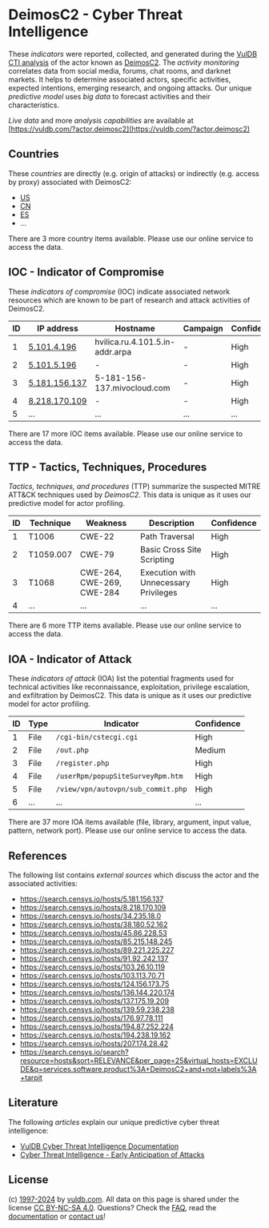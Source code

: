 # DeimosC2 - Cyber Threat Intelligence

These _indicators_ were reported, collected, and generated during the [VulDB CTI analysis](https://vuldb.com/?kb.cti) of the actor known as [DeimosC2](https://vuldb.com/?actor.deimosc2). The _activity monitoring_ correlates data from social media, forums, chat rooms, and darknet markets. It helps to determine associated actors, specific activities, expected intentions, emerging research, and ongoing attacks. Our unique _predictive model_ uses _big data_ to forecast activities and their characteristics.

_Live data_ and more _analysis capabilities_ are available at [https://vuldb.com/?actor.deimosc2](https://vuldb.com/?actor.deimosc2)

## Countries

These _countries_ are directly (e.g. origin of attacks) or indirectly (e.g. access by proxy) associated with DeimosC2:

* [US](https://vuldb.com/?country.us)
* [CN](https://vuldb.com/?country.cn)
* [ES](https://vuldb.com/?country.es)
* ...

There are 3 more country items available. Please use our online service to access the data.

## IOC - Indicator of Compromise

These _indicators of compromise_ (IOC) indicate associated network resources which are known to be part of research and attack activities of DeimosC2.

ID | IP address | Hostname | Campaign | Confidence
-- | ---------- | -------- | -------- | ----------
1 | [5.101.4.196](https://vuldb.com/?ip.5.101.4.196) | hvilica.ru.4.101.5.in-addr.arpa | - | High
2 | [5.101.5.196](https://vuldb.com/?ip.5.101.5.196) | - | - | High
3 | [5.181.156.137](https://vuldb.com/?ip.5.181.156.137) | 5-181-156-137.mivocloud.com | - | High
4 | [8.218.170.109](https://vuldb.com/?ip.8.218.170.109) | - | - | High
5 | ... | ... | ... | ...

There are 17 more IOC items available. Please use our online service to access the data.

## TTP - Tactics, Techniques, Procedures

_Tactics, techniques, and procedures_ (TTP) summarize the suspected MITRE ATT&CK techniques used by _DeimosC2_. This data is unique as it uses our predictive model for actor profiling.

ID | Technique | Weakness | Description | Confidence
-- | --------- | -------- | ----------- | ----------
1 | T1006 | CWE-22 | Path Traversal | High
2 | T1059.007 | CWE-79 | Basic Cross Site Scripting | High
3 | T1068 | CWE-264, CWE-269, CWE-284 | Execution with Unnecessary Privileges | High
4 | ... | ... | ... | ...

There are 6 more TTP items available. Please use our online service to access the data.

## IOA - Indicator of Attack

These _indicators of attack_ (IOA) list the potential fragments used for technical activities like reconnaissance, exploitation, privilege escalation, and exfiltration by DeimosC2. This data is unique as it uses our predictive model for actor profiling.

ID | Type | Indicator | Confidence
-- | ---- | --------- | ----------
1 | File | `/cgi-bin/cstecgi.cgi` | High
2 | File | `/out.php` | Medium
3 | File | `/register.php` | High
4 | File | `/userRpm/popupSiteSurveyRpm.htm` | High
5 | File | `/view/vpn/autovpn/sub_commit.php` | High
6 | ... | ... | ...

There are 37 more IOA items available (file, library, argument, input value, pattern, network port). Please use our online service to access the data.

## References

The following list contains _external sources_ which discuss the actor and the associated activities:

* https://search.censys.io/hosts/5.181.156.137
* https://search.censys.io/hosts/8.218.170.109
* https://search.censys.io/hosts/34.235.18.0
* https://search.censys.io/hosts/38.180.52.162
* https://search.censys.io/hosts/45.86.228.53
* https://search.censys.io/hosts/85.215.148.245
* https://search.censys.io/hosts/89.221.225.227
* https://search.censys.io/hosts/91.92.242.137
* https://search.censys.io/hosts/103.26.10.119
* https://search.censys.io/hosts/103.113.70.71
* https://search.censys.io/hosts/124.156.173.75
* https://search.censys.io/hosts/136.144.220.174
* https://search.censys.io/hosts/137.175.19.209
* https://search.censys.io/hosts/139.59.238.238
* https://search.censys.io/hosts/176.97.78.111
* https://search.censys.io/hosts/194.87.252.224
* https://search.censys.io/hosts/194.238.19.162
* https://search.censys.io/hosts/207.174.28.42
* https://search.censys.io/search?resource=hosts&sort=RELEVANCE&per_page=25&virtual_hosts=EXCLUDE&q=services.software.product%3A+DeimosC2+and+not+labels%3A+tarpit

## Literature

The following _articles_ explain our unique predictive cyber threat intelligence:

* [VulDB Cyber Threat Intelligence Documentation](https://vuldb.com/?kb.cti)
* [Cyber Threat Intelligence - Early Anticipation of Attacks](https://www.scip.ch/en/?labs.20201022)

## License

(c) [1997-2024](https://vuldb.com/?kb.changelog) by [vuldb.com](https://vuldb.com/?kb.about). All data on this page is shared under the license [CC BY-NC-SA 4.0](https://creativecommons.org/licenses/by-nc-sa/4.0/). Questions? Check the [FAQ](https://vuldb.com/?kb.faq), read the [documentation](https://vuldb.com/?kb) or [contact us](https://vuldb.com/?contact)!
